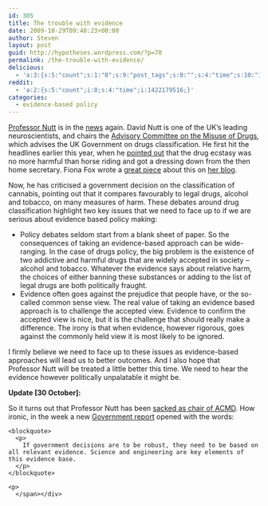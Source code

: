 ```yaml
---
id: 305
title: The trouble with evidence
date: 2009-10-29T09:48:23+00:00
author: Steven
layout: post
guid: http://hypotheses.wordpress.com/?p=70
permalink: /the-trouble-with-evidence/
delicious:
  - 'a:3:{s:5:"count";s:1:"0";s:9:"post_tags";s:0:"";s:4:"time";s:10:"1270337887";}'
reddit:
  - 'a:2:{s:5:"count";i:0;s:4:"time";i:1422179516;}'
categories:
  - evidence-based policy
---
```

<div>
  <p>
    <a href="http://www.bris.ac.uk/neuroscience/research/groups/pidetails/80">Professor Nutt</a> is in the <a href="http://news.bbc.co.uk/1/hi/uk/8331038.stm">news</a> again. David Nutt is one of the UK&#8217;s leading neuroscientists, and chairs the <a href="http://drugs.homeoffice.gov.uk/drugs-laws/acmd/">Advisory Committee on the Misuse of Drugs</a>, which advises the UK Government on drugs classification. He first hit the headlines earlier this year, when he <a href="http://news.bbc.co.uk/1/hi/uk/7876425.stm">pointed out</a> that the drug ecstasy was no more harmful than horse riding and got a dressing down from the then home secretary. Fiona Fox wrote a <a href="http://fionafox.blogspot.com/2009/02/using-sledgehammer-to-crack-nutt-media.html">great piece</a> about this on <a href="http://fionafox.blogspot.com/">her blog</a>.
  </p>
  
  <p>
    Now, he has criticised a government decision on the classification of cannabis, pointing out that it compares favourably to legal drugs, alcohol and tobacco, on many measures of harm. These debates around drug classification highlight two key issues that we need to face up to if we are serious about evidence based policy making:
  </p>
  
  <ul>
    <li>
      Policy debates seldom start from a blank sheet of paper. So the consequences of taking an evidence-based approach can be wide-ranging. In the case of drugs policy, the big problem is the existence of two addictive and harmful drugs that are widely accepted in society &#8211; alcohol and tobacco. Whatever the evidence says about relative harm, the choices of either banning these substances or adding to the list of legal drugs are both politically fraught.
    </li>
    <li>
      Evidence often goes against the prejudice that people have, or the so-called common sense view. The real value of taking an evidence based approach is to challenge the accepted view. Evidence to confirm the accepted view is nice, but it is the challenge that should really make a difference. The irony is that when evidence, however rigorous, goes against the commonly held view it is most likely to be ignored.
    </li>
  </ul>
  
  <p>
    I firmly believe we need to face up to these issues as evidence-based approaches will lead us to better outcomes. And I also hope that Professor Nutt will be treated a little better this time. We need to hear the evidence however politically unpalatable it might be.
  </p>
  
  <p>
    <strong>Update [30 October]:</strong>
  </p>
  
  <p>
    So it turns out that Professor Nutt has been <a href="http://news.sky.com/skynews/Home/UK-News/David-Nutt-Governments-Chief-Drug-Adviser-Is-Sacked-Over-Claims-About-Ecstasy-And-LSD/Article/200910415426304?lpos=UK_News_Carousel_Region_2&lid=ARTICLE_15426304_David_Nutt%2C_Governments_Chief_Drug_Adviser%2C_Is_Sacked_Over_Claims_About_Ecstasy_And_LSD">sacked as chair of ACMD</a>. How ironic, in the week a new <a href="http://www.dius.gov.uk/~/media/publications/GO-Science/GO-ScienceSEG">Government report</a> opened with the words:
  </p>
  
  <p>
    <span style="font-family:GillSans-Light;"></p> 
    
    <blockquote>
      <p>
        If government decisions are to be robust, they need to be based on all relevant evidence. Science and engineering are key elements of this evidence base.
      </p>
    </blockquote>
    
    <p>
      </span></div>